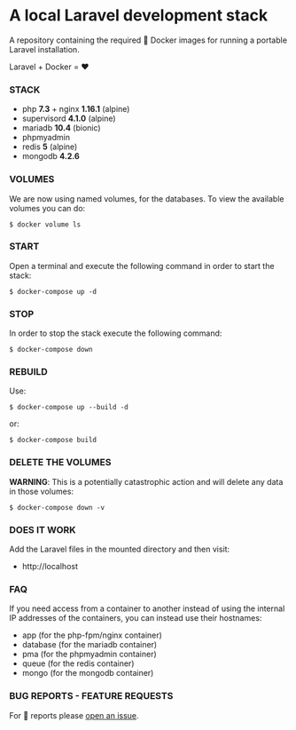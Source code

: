 # A local Laravel development stack

A repository containing the required 🐳 Docker images for running a portable
Laravel installation.

Laravel + Docker = ❤️

### STACK

- php **7.3** + nginx **1.16.1** (alpine)
- supervisord **4.1.0** (alpine)
- mariadb **10.4** (bionic)
- phpmyadmin
- redis **5** (alpine)
- mongodb **4.2.6**

### VOLUMES

We are now using named volumes, for the databases. To view the available volumes you can do:

```shell
$ docker volume ls
```

### START

Open a terminal and execute the following command in order to start the stack:

```shell
$ docker-compose up -d
```

### STOP

In order to stop the stack execute the following command:

```shell
$ docker-compose down
```

### REBUILD

Use:

```shell
$ docker-compose up --build -d
```

or:

```shell
$ docker-compose build
```

### DELETE THE VOLUMES

**WARNING**: This is a potentially catastrophic action and will delete any data
in those volumes:

```shell
$ docker-compose down -v
```

### DOES IT WORK

Add the Laravel files in the mounted directory and then visit:

- http://localhost

### FAQ

If you need access from a container to another instead of using the internal
IP addresses of the containers, you can instead use their hostnames:

- app (for the php-fpm/nginx container)
- database (for the mariadb container)
- pma (for the phpmyadmin container)
- queue (for the redis container)
- mongo (for the mongodb container)

### BUG REPORTS - FEATURE REQUESTS

For 🐞 reports please [open an issue](https://github.com/klipitkas/laravel-docker/issues).
